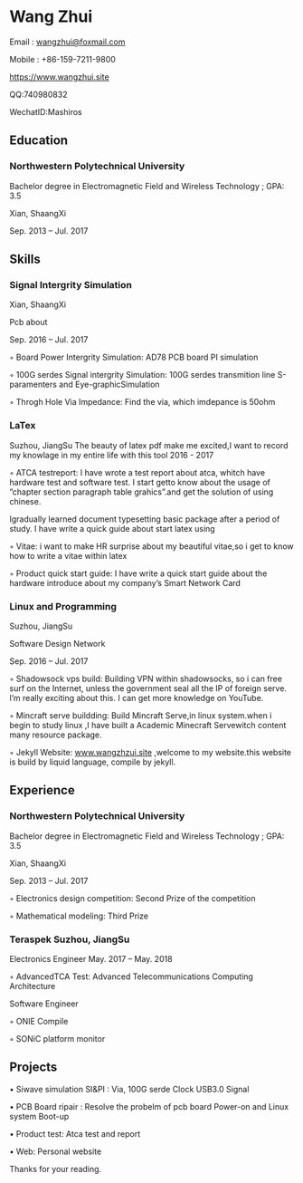 

# Wang Zhui
Email : wangzhui@foxmail.com

Mobile : +86-159-7211-9800

https://www.wangzhui.site

QQ:740980832

WechatID:Mashiros

## Education
### Northwestern Polytechnical University
Bachelor degree in Electromagnetic Field and Wireless Technology ; GPA: 3.5

Xian, ShaangXi

Sep. 2013 – Jul. 2017


## Skills
### Signal Intergrity Simulation
Xian, ShaangXi

Pcb about

Sep. 2016 – Jul. 2017

◦ Board Power Intergrity Simulation: AD78 PCB board PI simulation

◦ 100G serdes Signal intergrity Simulation: 100G serdes transmition line S-paramenters and Eye-graphicSimulation

◦ Throgh Hole Via Impedance: Find the via, which imdepance is 50ohm

### LaTex
Suzhou, JiangSu
The beauty of latex pdf make me excited,I want to record my knowlage in my entire life with this tool
2016 - 2017

◦ ATCA testreport: I have wrote a test report about atca, whitch have hardware test and software test. I start getto know about the usage of ”chapter section paragraph table grahics”.and get the solution of using chinese. 

Igradually learned document typesetting basic package after a period of study. I have write a quick guide about start latex using

◦ Vitae: i want to make HR surprise about my beautiful vitae,so i get to know how to write a vitae within latex

◦ Product quick start guide: I have write a quick start guide about the hardware introduce about my company’s Smart Network Card

### Linux and Programming
Suzhou, JiangSu

Software Design Network

Sep. 2016 – Jul. 2017

◦ Shadowsock vps build: Building VPN within shadowsocks, so i can free surf on the Internet, unless the government seal all the IP of foreign serve. I’m really exciting about this. I can get more knowledge on YouTube.

◦ Mincraft serve buildding: Build Mincraft Serve,in linux system.when i begin to study linux ,I have built a Academic Minecraft Servewitch content many resource package.

◦ Jekyll Website: www.wangzhzui.site ,welcome to my website.this website is build by liquid language, compile by jekyll.

## Experience
### Northwestern Polytechnical University
Bachelor degree in Electromagnetic Field and Wireless Technology ; GPA: 3.5

Xian, ShaangXi

Sep. 2013 – Jul. 2017

◦ Electronics design competition: Second Prize of the competition

◦ Mathematical modeling: Third Prize

### Teraspek Suzhou, JiangSu
Electronics Engineer May. 2017 – May. 2018

◦ AdvancedTCA Test: Advanced Telecommunications Computing Architecture

Software Engineer 

◦ ONIE Compile

◦ SONiC platform monitor


## Projects
• Siwave simulation SI&PI : Via, 100G serde Clock USB3.0 Signal

• PCB Board ripair : Resolve the probelm of pcb board Power-on and Linux system Boot-up

• Product test: Atca test and report

• Web: Personal website


Thanks for your reading.

